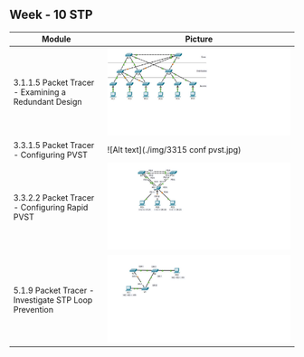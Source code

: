 
## Week - 10 STP

| Module | Picture  |
|--|--|
|3.1.1.5 Packet Tracer - Examining a Redundant Design |![Alt text](./img/3115.jpg) |
|3.3.1.5 Packet Tracer - Configuring PVST |![Alt text](./img/3315 conf pvst.jpg) |
|3.3.2.2 Packet Tracer - Configuring Rapid PVST |![Alt text](./img/3322.jpg) |
|5.1.9 Packet Tracer - Investigate STP Loop Prevention |![Alt text](./img/519.jpg) |



